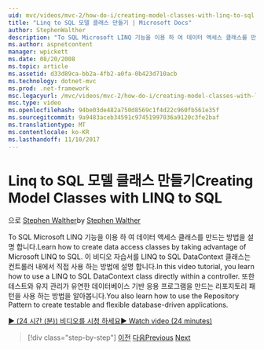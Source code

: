 ```yaml
---
uid: mvc/videos/mvc-2/how-do-i/creating-model-classes-with-linq-to-sql
title: "Linq to SQL 모델 클래스 만들기 | Microsoft Docs"
author: StephenWalther
description: "To SQL Microsoft LINQ 기능을 이용 하 여 데이터 액세스 클래스를 만드는 방법을 설명 합니다. 이 비디오 자습서에서 LINQ to SQL DataContext를 사용 하는 방법 알아보기..."
ms.author: aspnetcontent
manager: wpickett
ms.date: 08/20/2008
ms.topic: article
ms.assetid: d33d89ca-bb2a-4fb2-a0fa-0b423d710acb
ms.technology: dotnet-mvc
ms.prod: .net-framework
msc.legacyurl: /mvc/videos/mvc-2/how-do-i/creating-model-classes-with-linq-to-sql
msc.type: video
ms.openlocfilehash: 94be03de482a750d8569c1f4d22c960fb561e35f
ms.sourcegitcommit: 9a9483aceb34591c97451997036a9120c3fe2baf
ms.translationtype: MT
ms.contentlocale: ko-KR
ms.lasthandoff: 11/10/2017
---
```

<a name="creating-model-classes-with-linq-to-sql"></a><span data-ttu-id="5c1a9-104">Linq to SQL 모델 클래스 만들기</span><span class="sxs-lookup"><span data-stu-id="5c1a9-104">Creating Model Classes with LINQ to SQL</span></span>
====================
<span data-ttu-id="5c1a9-105">으로 [Stephen Walther](https://github.com/StephenWalther)</span><span class="sxs-lookup"><span data-stu-id="5c1a9-105">by [Stephen Walther](https://github.com/StephenWalther)</span></span>

<span data-ttu-id="5c1a9-106">To SQL Microsoft LINQ 기능을 이용 하 여 데이터 액세스 클래스를 만드는 방법을 설명 합니다.</span><span class="sxs-lookup"><span data-stu-id="5c1a9-106">Learn how to create data access classes by taking advantage of Microsoft LINQ to SQL.</span></span> <span data-ttu-id="5c1a9-107">이 비디오 자습서를 LINQ to SQL DataContext 클래스는 컨트롤러 내에서 직접 사용 하는 방법에 설명 합니다.</span><span class="sxs-lookup"><span data-stu-id="5c1a9-107">In this video tutorial, you learn how to use a LINQ to SQL DataContext class directly within a controller.</span></span> <span data-ttu-id="5c1a9-108">또한 테스트와 유지 관리가 유연한 데이터베이스 기반 응용 프로그램을 만드는 리포지토리 패턴을 사용 하는 방법을 알아봅니다.</span><span class="sxs-lookup"><span data-stu-id="5c1a9-108">You also learn how to use the Repository Pattern to create testable and flexible database-driven applications.</span></span>

[<span data-ttu-id="5c1a9-109">&#9654; (24 시간 (분)) 비디오를 시청 하세요</span><span class="sxs-lookup"><span data-stu-id="5c1a9-109">&#9654; Watch video (24 minutes)</span></span>](https://channel9.msdn.com/Blogs/ASP-NET-Site-Videos/creating-model-classes-with-linq-to-sql)

>[!div class="step-by-step"]
<span data-ttu-id="5c1a9-110">[이전](creating-custom-html-helpers.md)
[다음](displaying-a-table-of-database-data.md)</span><span class="sxs-lookup"><span data-stu-id="5c1a9-110">[Previous](creating-custom-html-helpers.md)
[Next](displaying-a-table-of-database-data.md)</span></span>
